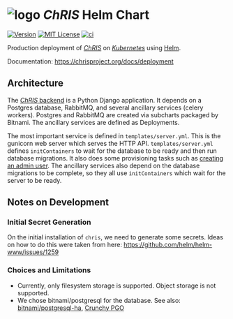 # ![logo](./logo_chris.png) _ChRIS_ Helm Chart

[![Version](https://img.shields.io/badge/dynamic/yaml?url=https%3A%2F%2Fraw.githubusercontent.com%2FFNNDSC%2Fcharts%2Fmaster%2Fcharts%2Fchris%2FChart.yaml&query=%24.version&label=version)](https://fnndsc.github.io/charts)
[![MIT License](https://img.shields.io/github/license/fnndsc/charts)](https://github.com/FNNDSC/charts/blob/main/LICENSE)
[![ci](https://github.com/FNNDSC/charts/actions/workflows/ci.yml/badge.svg)](https://github.com/FNNDSC/charts/actions/workflows/ci.yml)

Production deployment of [_ChRIS_](https://chrisproject.org/) on [_Kubernetes_](https://kubernetes.io/)
using [Helm](https://helm.sh/).

Documentation: https://chrisproject.org/docs/deployment

## Architecture

The [_ChRIS_ backend](https://github.com/FNNDSC/ChRIS_ultron_backEnd) is a Python Django application. It depends on a Postgres database, RabbitMQ, and several ancillary services (celery workers).
Postgres and RabbitMQ are created via subcharts packaged by Bitnami. The ancillary services are defined as Deployments.

The most important service is defined in `templates/server.yml`. This is the gunicorn web server which serves the HTTP API.
`templates/server.yml` defines `initContainers` to wait for the database to be ready and then run database migrations.
It also does some provisioning tasks such as [creating an admin user](#admin-user-creation).
The ancillary services also depend on the database migrations to be complete, so they all use `initContainers` which wait
for the server to be ready.

## Notes on Development

### Initial Secret Generation

On the initial installation of `chris`, we need to generate some secrets.
Ideas on how to do this were taken from here: https://github.com/helm/helm-www/issues/1259

### Choices and Limitations

- Currently, only filesystem storage is supported. Object storage is not supported.
- We chose bitnami/postgresql for the database. See also: [bitnami/postgresql-ha](https://github.com/bitnami/charts/tree/main/bitnami/postgresql-ha), [Crunchy PGO](https://github.com/CrunchyData/postgres-operator)
